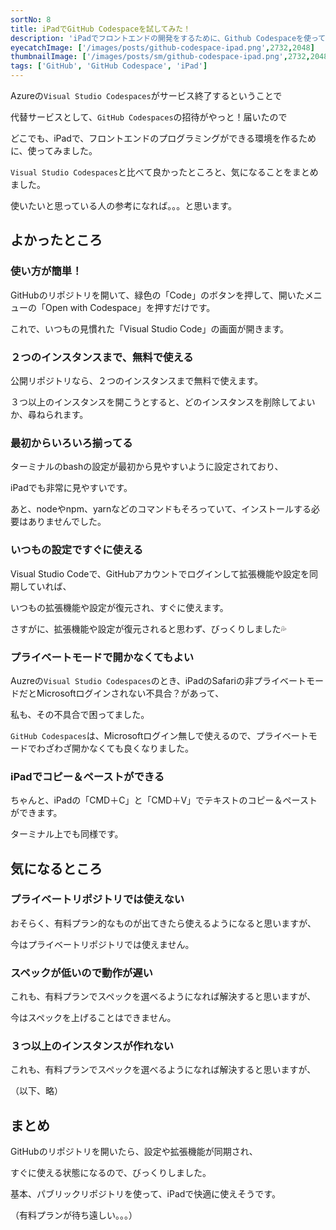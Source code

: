 ```yaml
---
sortNo: 8
title: iPadでGitHub Codespaceを試してみた！
description: 'iPadでフロントエンドの開発をするために、Github Codespaceを使ってみたので紹介します！'
eyecatchImage: ['/images/posts/github-codespace-ipad.png',2732,2048]
thumbnailImage: ['/images/posts/sm/github-codespace-ipad.png',2732,2048]
tags: ['GitHub', 'GitHub Codespace', 'iPad']
---
```


Azureの`Visual Studio Codespaces`がサービス終了するということで

代替サービスとして、`GitHub Codespaces`の招待がやっと！届いたので

どこでも、iPadで、フロントエンドのプログラミングができる環境を作るために、使ってみました。

`Visual Studio Codespaces`と比べて良かったところと、気になることをまとめました。

使いたいと思っている人の参考になれば。。。と思います。


## よかったところ

### 使い方が簡単！

GitHubのリポジトリを開いて、緑色の「Code」のボタンを押して、開いたメニューの「Open with Codespace」を押すだけです。

これで、いつもの見慣れた「Visual Studio Code」の画面が開きます。

<amp-img src="/images/posts/github-codespace-ipad_open-codespace.png" layout="intrinsic" width="2511" height="1137" class="block"></amp-img>

### ２つのインスタンスまで、無料で使える

公開リポジトリなら、２つのインスタンスまで無料で使えます。

３つ以上のインスタンスを開こうとすると、どのインスタンスを削除してよいか、尋ねられます。

### 最初からいろいろ揃ってる

ターミナルのbashの設定が最初から見やすいように設定されており、

iPadでも非常に見やすいです。

あと、nodeやnpm、yarnなどのコマンドもそろっていて、インストールする必要はありませんでした。

<amp-img src="/images/posts/github-codespace-ipad_open-terminal.png" layout="intrinsic" width="1861" height="423" class="block"></amp-img>

### いつもの設定ですぐに使える

Visual Studio Codeで、GitHubアカウントでログインして拡張機能や設定を同期していれば、

いつもの拡張機能や設定が復元され、すぐに使えます。

さすがに、拡張機能や設定が復元されると思わず、びっくりしました💦

### プライベートモードで開かなくてもよい

Auzreの`Visual Studio Codespaces`のとき、iPadのSafariの非プライベートモードだとMicrosoftログインされない不具合？があって、

私も、その不具合で困ってました。

`GitHub Codespaces`は、Microsoftログイン無しで使えるので、プライベートモードでわざわざ開かなくても良くなりました。

### iPadでコピー＆ペーストができる

ちゃんと、iPadの「CMD＋C」と「CMD＋V」でテキストのコピー＆ペーストができます。

ターミナル上でも同様です。


## 気になるところ

### プライベートリポジトリでは使えない

おそらく、有料プラン的なものが出てきたら使えるようになると思いますが、

今はプライベートリポジトリでは使えません。

### スペックが低いので動作が遅い

これも、有料プランでスペックを選べるようになれば解決すると思いますが、

今はスペックを上げることはできません。

### ３つ以上のインスタンスが作れない

これも、有料プランでスペックを選べるようになれば解決すると思いますが、

（以下、略）

## まとめ

GitHubのリポジトリを開いたら、設定や拡張機能が同期され、

すぐに使える状態になるので、びっくりしました。

基本、パブリックリポジトリを使って、iPadで快適に使えそうです。

（有料プランが待ち遠しい。。。）

